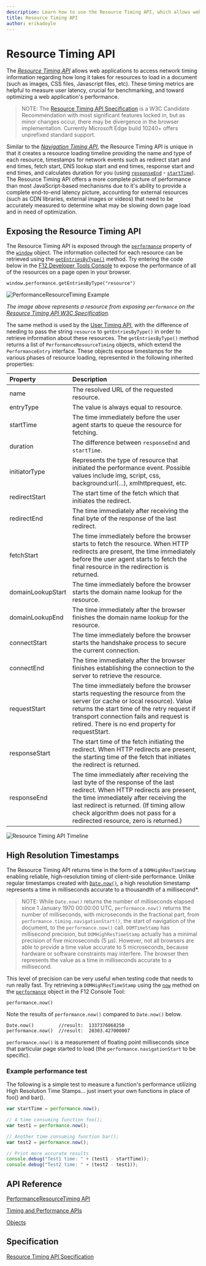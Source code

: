 ```yaml
---
description: Learn how to use the Resource Timing API, which allows web applications to access network timing information regarding how long it takes for resources to load in a document.
title: Resource Timing API
author: erikadoyle
---
```


# Resource Timing API

The [*Resource Timing API*](https://www.w3.org/TR/resource-timing/) allows web applications to access network timing information regarding how long it takes for resources to load in a document (such as images, CSS files, Javascript files, etc). These timing metrics are helpful to measure user latency, crucial for benchmarking, and toward optimizing a web application's performance. 

> NOTE: The [Resource Timing API Specification](http://www.w3.org/TR/resource-timing/) is a W3C Candidate Recommendation with most significant features locked in, but as minor changes occur, there may be divergence in the browser implementation. Currently Microsoft Edge build 10240+ offers unprefixed standard support. 

Similar to the [*Navigation Timing API*](../navigation-timing), the Resource Timing API is unique in that it creates a resource loading timeline providing the name and type of each resource, timestamps for network events such as redirect start and end times, fetch start, DNS lookup start and end times, response start and end times, and calculates duration for you (using [`responseEnd`](https://msdn.microsoft.com/library/ff974730.aspx) - [`startTime`](https://msdn.microsoft.com/library/jj585581.aspx)). The Resource Timing API offers a more complete picture of performance than most JavaScript-based mechanisms due to it's ability to provide a complete end-to-end latency picture, accounting for external resources (such as CDN libraries, external images or videos) that need to be accurately measured to determine what may be slowing down page load and in need of optimization.

## Exposing the Resource Timing API

The Resource Timing API is exposed through the [`performance`](https://msdn.microsoft.com/library/ff974680) property of the [`window`](https://msdn.microsoft.com/library/ms535873) object. The information collected for each resource can be retrieved using the [`getEntriesByType()`](https://msdn.microsoft.com/library/jj585590) method. Try entering the code below in the [F12 Developer Tools Console](https://developer.microsoft.com/microsoft-edge/platform/documentation/f12-devtools-guide/console/) to expose the performance of all of the resources on a page open in your browser.

```JS
window.performance.getEntriesByType("resource")
```
![PerformanceResourceTiming Example](../../media/PerformanceResourceTiming.PNG)

*The image above represents a resource from exposing `performance` on the [Resource Timing API W3C Specification](http://www.w3.org/TR/resource-timing/).*

The same method is used by the [User Timing API](http://go.microsoft.com/fwlink/p/?LinkId=248169), with the difference of needing to pass the string `resource` to `getEntriesByType()` in order to retrieve information about these resources. The `getEntriesByType()` method returns a list of `PerformanceResourceTiming` objects, which extend the `PerformanceEntry` interface. These objects expose timestamps for the various phases of resource loading, represented in the following inherited properties:

Property | Description
:------------ | :-------------
name | The resolved URL of the requested resource.
entryType | The value is always equal to resource.
startTime | The time immediately before the user agent starts to queue the resource for fetching.
duration | The difference between `responseEnd` and `startTime`.
initiatorType | Represents the type of resource that initiated the performance event. Possible values include img, script, css, background:url(...), xmlhttprequest, etc.
redirectStart | The start time of the fetch which that initiates the redirect.
redirectEnd | The time immediately after receiving the final byte of the response of the last redirect.
fetchStart | The time immediately before the browser starts to fetch the resource. When HTTP redirects are present, the time immediately before the user agent starts to fetch the final resource in the redirection is returned.
domainLookupStart | The time immediately before the browser starts the domain name lookup for the resource.
domainLookupEnd | The time immediately after the browser finishes the domain name lookup for the resource.
connectStart | The time immediately before the browser starts the handshake process to secure the current connection.
connectEnd | The time immediately after the browser finishes establishing the connection to the server to retrieve the resource.
requestStart | The time immediately before the browser starts requesting the resource from the server (or cache or local resource). Value returns the start time of the retry request if transport connection fails and request is retired. There is no end property for requestStart.
responseStart | The start time of the fetch initiating the redirect. When HTTP redirects are present, the starting time of the fetch that initiates the redirect is returned.
responseEnd | The time immediately after receiving the last byte of the response of the last redirect. When HTTP redirects are present, the time immediately after receiving the last redirect is returned. (If timing allow check algorithm does not pass for a redirected resource, zero is returned.)

![Resource Timing API Timeline](../../media/ResourceTimingAPItimeline.PNG)

## High Resolution Timestamps

The Resource Timing API returns time in the form of a `DOMHighResTimeStamp` enabling reliable, high-resolution timing of client-side performance. Unlike regular timestamps created with [`Date.now()`](https://msdn.microsoft.com/library/hh973355), a high resolution timestamp represents a time in milliseconds accurate to a thousandth of a millisecond*.

> NOTE: While `Date.now()` returns the number of milliseconds elapsed since 1 January 1970 00:00:00 UTC, `performance.now()` returns the number of milliseconds, with microseconds in the fractional part, from `performance.timing.navigationStart()`, the start of navigation of the document, to the `performance.now()` call. `DOMTimeStamp` has millisecond precision, but `DOMHighResTimeStamp` actually has a minimal precision of five microseconds (5 µs). However, not all browsers are able to provide a time value accurate to 5 microseconds, because hardware or software constraints may interfere. The browser then represents the value as a time in milliseconds accurate to a millisecond.

This level of precision can be very useful when testing code that needs to run really fast. Try retrieving a `DOMHighResTimeStamp` using the [`now`](https://msdn.microsoft.com/library/hh973355) method on the [`performance`](https://msdn.microsoft.com/library/ff974680) object in the F12 Console Tool:
```JS
performance.now()
```

Note the results of `performance.now()` compared to `Date.now()` below.
```JS
Date.now()         //result:  1337376068250
performance.now()  //result:  20303.427000007
```
 
 `performance.now()` is a measurement of floating point milliseconds since that particular page started to load (the `performance.navigationStart` to be specific).

### Example performance test 

The following is a simple test to measure a function's performance utilizing High Resolution Time Stamps... just insert your own functions in place of foo() and bar().

```JavaScript
var startTime = performance.now();

// A time consuming function foo();
var test1 = performance.now();

// Another time consuming function bar();
var test2 = performance.now();

// Print more accurate results
console.debug("Test1 time: " + (test1 - startTime));
console.debug("Test2 time: " + (test2 - test1));
```


## API Reference

[PerformanceResourceTiming API](https://developer.microsoft.com/microsoft-edge/platform/documentation/apireference/interfaces/performanceresourcetiming/)

[Timing and Performance APIs](https://msdn.microsoft.com/library/hh772738)

[Objects](https://msdn.microsoft.com/library/hh772729)

## Specification

[Resource Timing API Specification](http://www.w3.org/TR/resource-timing/)
